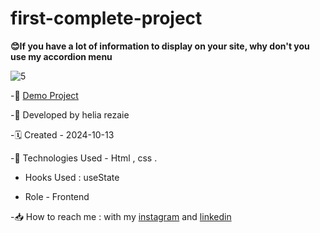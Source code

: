 # first-complete-project
**😊If you have a lot of information to display on your site, why don't you use my accordion menu**

![5](https://github.com/user-attachments/assets/9f62756a-0b19-4d1d-8f9b-e10f78fc85ae)



-🔗 [Demo Project](https://helia-rz79.github.io/first-complete-project/)

-🙍 Developed by helia rezaie

-🗓️ Created - 2024-10-13

-📱 Technologies Used - Html , css .

- Hooks Used : useState 

- Role - Frontend

-📥 How to reach me : with my [instagram](https://www.instagram.com/helia.r-web) and [linkedin](https://www.linkedin.com/in/helia-rezaie-web)
